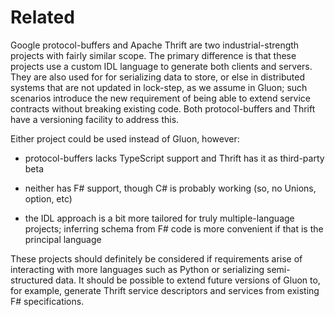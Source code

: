 # Related

Google protocol-buffers and Apache Thrift are two industrial-strength
projects with fairly similar scope. The primary difference is that
these projects use a custom IDL language to generate both clients and
servers. They are also used for for serializing data to store, or else
in distributed systems that are not updated in lock-step, as we assume
in Gluon; such scenarios introduce the new requirement of being able
to extend service contracts without breaking existing code. Both
protocol-buffers and Thrift have a versioning facility to address
this.

Either project could be used instead of Gluon, however:

* protocol-buffers lacks TypeScript support and Thrift has it as
  third-party beta

* neither has F# support, though C# is probably working (so, no
  Unions, option, etc)

* the IDL approach is a bit more tailored for truly multiple-language
  projects; inferring schema from F# code is more convenient if that is
  the principal language

These projects should definitely be considered if requirements arise
of interacting with more languages such as Python or serializing
semi-structured data. It should be possible to extend future versions
of Gluon to, for example, generate Thrift service descriptors and
services from existing F# specifications.
